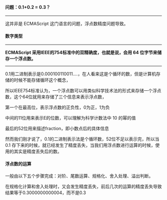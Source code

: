 #### 问题：0.1+0.2 = 0.3？

***

这并非是 ECMAScript 这门语言的问题，浮点数精度问题导致。

#### 数字类型

***

**ECMAScript 采用IEEE的754标准中的双精确度，也就是说，会用 64 位字节来储存一个浮点数。**

***

0.1用二进制表示是0.000100110011....，在人看来这是个循环的数，但是计算机存储的时候不能存储循环这个概念，

所以IEEE754标准认为，一个浮点数可以用类似科学技术法的形式来存储一个浮点数，这个64位就用来存储了三个信息来表示浮点数，

第一个在最高位，表示浮点数的正负性，0为正，1为负

中间的11位用来表示E的位数，可以理解为科学计数法中 10 的幂的值

最后的52位用来描述fraction，即小数点后的具体信息

然而我们刚才说了，0.1的二进制表示法是个循环数，52位不足以表示完，所以当 0.1 存下来的时候，就已经发生了精度丢失，当我们用浮点数进行运算的时候，使用的其实是精度丢失后的数。

#### 浮点数的运算

一般由以下五个步骤完成：对阶、尾数运算、规格化、舍入处理、溢出判断。

在规格化计算和舍入处理时，又会发生精度丢失，前后几次的运算的精度丢失导致结果等于0.3000000000004，而不是0.3